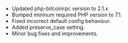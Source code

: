 ---
---
- Updated php-bitcoinrpc version to 2.1.x
- Bumped mininum required PHP version to 7.1.
- Fixed incorrect default config behaviour.
- Added preserve_case setting.
- Minor bug fixes and improvements.
